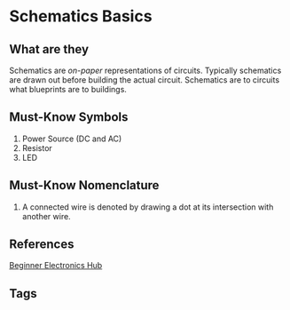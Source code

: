 # Schematics Basics

## What are they
Schematics are *on-paper* representations of circuits. Typically schematics are drawn out before building the actual circuit. Schematics are to circuits what blueprints are to buildings.  

## Must-Know Symbols 
1. Power Source (DC and AC)  
2. Resistor  
3. LED  

## Must-Know Nomenclature
1. A connected wire is denoted by drawing a dot at its intersection with another wire.  

## References
[Beginner Electronics Hub](../202305062158)

## Tags
